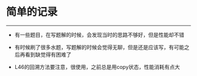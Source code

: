 # 简单的记录
----

* 有一些题目，在写题解的时候，会发现当时的思路不够好，但是性能却不错

* 有时候刷了很多水题，写题解的时候会觉得无聊，但是还是应该写，有可能之后再看到缺觉得有困难了

* L46的回溯方法要注意，很使用，之前总是用copy状态，性能消耗有点大

